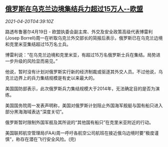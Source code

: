 <!--1618894863000-->
[俄罗斯在乌克兰边境集结兵力超过15万人--欧盟](https://cn.reuters.com/article/ru-ukrain-border-troop-0420-idCNKBS2C70C1)
------

<div><i>2021-04-20T04:39:10Z</i></div><p>路透布鲁塞尔4月19日 - 欧盟执委会副主席、外交及安全政策高级代表博雷利(Josep Borrell)周一在听取乌克兰外交部长的简报后表示，俄罗斯已在乌克兰边境和克里米亚集结超过15万名士兵。</p><p>博雷利说：“在乌克兰边境和克里米亚，有超过15万名俄罗斯士兵在集结。局势进一步升级的风险显而易见。”</p><p>他说，暂时没有计划对俄罗斯实行新的经济制裁或驱逐其外交人员。不过他说，乌克兰边界上的兵力集结规模是有史以来最大的。</p><p>美国国防部表示，此次俄罗斯兵力集结规模大于2014年，无法确定目的是否为演练。</p><p>美国国务院周一发表声明称，美国对俄罗斯计划阻止外国海军舰艇与国有船只进入部分黑海海域表达“深度关切”。</p><p>俄罗斯暂时限制外国军舰及其所说的“其他国有船只”在克里米亚附近的行动。</p><p>美国联邦航空管理局(FAA)周一呼吁各航空公司航班在接近俄乌边境时要“极度谨慎”，称存在潜在飞行安全风险。(完)</p>
